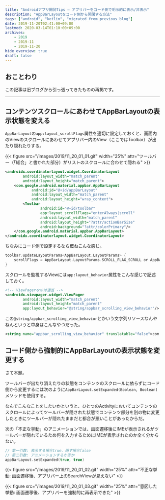 ```yaml
---
title: "Androidアプリ開発Tips – アプリバーをコード側で明示的に表示/非表示"
description: "AppBarLayoutをコード側から開閉する方法"
tags: ["android", "kotlin", "migrated_from_previous_blog"]
date: 2019-11-20T02:41:00+09:00
lastmod: 2020-03-14T01:10:00+09:00
archives:
    - 2019
    - 2019-11
    - 2019-11-20
hide_overview: true
draft: false
---
```


## おことわり

この記事は旧ブログから引っ張ってきたものの再掲です。

---

## コンテンツスクロールにあわせてAppBarLayoutの表示状態を変える

`AppBarLayout`の`app:layout_scrollFlags`属性を適切に設定しておくと、画面内のViewのスクロールにあわせてアプリバー内のView（ここではToolbar）が出たり隠れたりする。

{{< figure src="/images/2019/11_20_01_01.gif" width="25%" attr="ツールバー（「総合」と書かれた部分）がリストのスクロールに合わせて隠れる" >}}

```xml
<androidx.coordinatorlayout.widget.CoordinatorLayout
        android:layout_width="match_parent"
        android:layout_height="match_parent">
    <com.google.android.material.appbar.AppBarLayout
            android:id="@+id/appBarLayout"
            android:layout_width="match_parent"
            android:layout_height="wrap_content">
        <Toolbar
                android:id="@+id/toolbar"
                app:layout_scrollFlags="enterAlways|scroll"
                android:layout_width="match_parent"
                android:layout_height="?attr/actionBarSize"
                android:background="?attr/colorPrimary"/>
    </com.google.android.material.appbar.AppBarLayout>
</androidx.coordinatorlayout.widget.CoordinatorLayout>
```

ちなみにコード側で設定するなら概ねこんな感じ。

```kt
toolbar.updateLayoutParams<AppBarLayout.LayoutParams> {
    scrollFlags = AppBarLayout.LayoutParams.SCROLL_FLAG_SCROLL or AppBarLayout.LayoutParams.SCROLL_FLAG_ENTER_ALWAYS
}
```

スクロールを監視するViewには`app:layout_behavior`属性をこんな感じで記述しておく。

```xml
<!-- ViewPagerなのは適当 -->
<androidx.viewpager.widget.ViewPager
        android:layout_width="match_parent"
        android:layout_height="match_parent"
        app:layout_behavior="@string/appbar_scrolling_view_behavior"/>
```

この`@string/appbar_scrolling_view_behavior`とかいう文字列リソースなんやねんというと中身はこんなやつだった。

```xml
<string name="appbar_scrolling_view_behavior" translatable="false">com.google.android.material.appbar.AppBarLayout$ScrollingViewBehavior</string>
```

## コード側から強制的にAppBarLayoutの表示状態を変更する

さて本題。

ツールバーが出たり消えたりの状態をコンテンツのスクロールに依らずにコード側から変更するには次のように`AppBarLayout.setExpanded(Boolean, Boolean)`メソッドを使用する。

なんでこんなことをしたいかというと、ひとつのActivityにおいてコンテンツのスクロールによってツールバーが隠された状態でコンテンツ部分を別の物に変更したときにツールバーが隠れたままだと都合が悪いことがあったからだ。

次の「不正な挙動」のアニメーションでは、画面遷移後にIMEが表示されるがツールバーが隠れているため何を入力するためにIMEが表示されたのか全く分からない。

```kt
// 第一引数: 表示する場合true、隠す場合false
// 第二引数: アニメーションするか否か
appBarLayout.setExpanded(true, true)
```

{{< figure src="/images/2019/11_20_01_02.gif" width="25%" attr="不正な挙動: 画面遷移後、アプリバー上のSearchViewが見えない" >}}

{{< figure src="/images/2019/11_20_01_03.gif" width="25%" attr="意図した挙動: 画面遷移後、アプリバーを強制的に再表示できた" >}}
